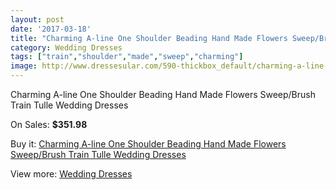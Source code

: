 ```yaml
---
layout: post
date: '2017-03-18'
title: "Charming A-line One Shoulder Beading Hand Made Flowers Sweep/Brush Train Tulle Wedding Dresses"
category: Wedding Dresses
tags: ["train","shoulder","made","sweep","charming"]
image: http://www.dressesular.com/590-thickbox_default/charming-a-line-one-shoulder-beading-hand-made-flowers-sweep-brush-train-tulle-wedding-dresses.jpg
---
```

Charming A-line One Shoulder Beading Hand Made Flowers Sweep/Brush Train Tulle Wedding Dresses

On Sales: **$351.98**
<a href="https://www.dressesular.com/wedding-dresses/149-charming-a-line-one-shoulder-beading-hand-made-flowers-sweep-brush-train-tulle-wedding-dresses.html"><amp-img layout="responsive" width="600" height="600" src="//www.dressesular.com/590-thickbox_default/charming-a-line-one-shoulder-beading-hand-made-flowers-sweep-brush-train-tulle-wedding-dresses.jpg" alt="Charming A-line One Shoulder Beading Hand Made Flowers Sweep/Brush Train Tulle Wedding Dresses 0" /></a>
<a href="https://www.dressesular.com/wedding-dresses/149-charming-a-line-one-shoulder-beading-hand-made-flowers-sweep-brush-train-tulle-wedding-dresses.html"><amp-img layout="responsive" width="600" height="600" src="//www.dressesular.com/593-thickbox_default/charming-a-line-one-shoulder-beading-hand-made-flowers-sweep-brush-train-tulle-wedding-dresses.jpg" alt="Charming A-line One Shoulder Beading Hand Made Flowers Sweep/Brush Train Tulle Wedding Dresses 1" /></a>
<a href="https://www.dressesular.com/wedding-dresses/149-charming-a-line-one-shoulder-beading-hand-made-flowers-sweep-brush-train-tulle-wedding-dresses.html"><amp-img layout="responsive" width="600" height="600" src="//www.dressesular.com/592-thickbox_default/charming-a-line-one-shoulder-beading-hand-made-flowers-sweep-brush-train-tulle-wedding-dresses.jpg" alt="Charming A-line One Shoulder Beading Hand Made Flowers Sweep/Brush Train Tulle Wedding Dresses 2" /></a>
<a href="https://www.dressesular.com/wedding-dresses/149-charming-a-line-one-shoulder-beading-hand-made-flowers-sweep-brush-train-tulle-wedding-dresses.html"><amp-img layout="responsive" width="600" height="600" src="//www.dressesular.com/591-thickbox_default/charming-a-line-one-shoulder-beading-hand-made-flowers-sweep-brush-train-tulle-wedding-dresses.jpg" alt="Charming A-line One Shoulder Beading Hand Made Flowers Sweep/Brush Train Tulle Wedding Dresses 3" /></a>

Buy it: [Charming A-line One Shoulder Beading Hand Made Flowers Sweep/Brush Train Tulle Wedding Dresses](https://www.dressesular.com/wedding-dresses/149-charming-a-line-one-shoulder-beading-hand-made-flowers-sweep-brush-train-tulle-wedding-dresses.html "Charming A-line One Shoulder Beading Hand Made Flowers Sweep/Brush Train Tulle Wedding Dresses")

View more: [Wedding Dresses](https://www.dressesular.com/3-wedding-dresses "Wedding Dresses")
